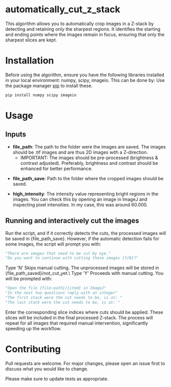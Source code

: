 # automatically_cut_z_stack
This algorithm allows you to automatically crop images in a Z-stack by detecting and retaining only the sharpest regions. It identifies the starting and ending points where the images remain in focus, ensuring that only the sharpest slices are kept.

# Installation
Before using the algorithm, ensure you have the following libraries installed in your local environment: numpy, scipy, imageio. This can be done by: 
Use the package manager [pip](https://pip.pypa.io/en/stable/) to install these.

```bash
pip install numpy scipy imageio
```


# Usage 

## Inputs 
* **file_path**: The path to the folder were the images are saved. The images should be .tif images and are thus 2D images with a Z-direction. 
    * IMPORTANT: The images should be pre-processed (brightness & contrast adjusted). Preferably, brightness and contrast should be enhanced for better performance. <p>
* **file_path_save**: Path to the folder where the cropped images should be saved. <p>
* **high_intensity**: The intensity value representing bright regions in the images. You can check this by opening an image in ImageJ and inspecting pixel intensities. In my case, this was around 60.000. 

## Running and interactively cut the images
Run the script, and if it correctly detects the cuts, the processed images will be saved in {file_path_save}. However, if the automatic detection fails for some images, the script will prompt you with: <p>


```python
"There are images that need to be cut by eye."
"Do you want to continue with cutting these images [Y/N]?" 
```

Type 'N'  Skips manual cutting. The unprocessed images will be stored in {file_path_saved}/not_cut_yet.\ 
Type 'Y' Proceeds with manual cutting. You will be prompted with: <p>

```python
"Open the file {file-path}/{item} in ImageJ" 
"In the next two questions reply with an integer" 
"The first stack were the cut needs to be, is at: " 
"The last stack were the cut needs to be, is at: "  
```

Enter the corresponding slice indices where cuts should be applied. These slices will be included in the final processed Z-stack. The process will repeat for all images that required manual intervention, significantly speeding up the workflow.

# Contributing
Pull requests are welcome. For major changes, please open an issue first to discuss what you would like to change. <p>

Please make sure to update tests as appropriate.


